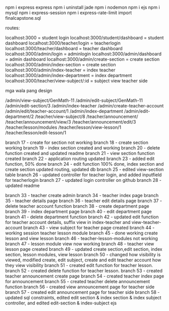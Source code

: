 npm i express
express
npm i uninstall jade
npm i nodemon
npm i ejs
npm i mysql
npm i express-session
npm i express-rate-limit
import finalcapstone.sql


routes:

localhost:3000 = student login
localhost:3000/student/dashboard = student dashboard
localhost:3000/teacher/login = teacherlogin
localhost:3000/teacher/dashboard = teacher dashboard
localhost:3000/admin/login = adminlogin
localhost:3000/admin/dashboard = admin dashboard
localhost:3000/admin/create-section = create section
localhost:3000/admin/index-section = create section
localhost:3000/admin/index-teacher = index teacher
localhost:3000/admin/index-department = index department
localhost:3000/teacher/view-subject/:id = subject view teacher side


mga wala pang design

/admin/view-subject/GenMath-11
/admin/edit-subject/GenMath-11
/admin/edit-section/3
/admin/index-teacher
/admin/create-teacher-account
/admin/edit/teacher-account/1
/admin/index-department
/admin/edit-department/2
/teacher/view-subject/8
/teacher/announcement/
/teacher/announcement/view/3
/teacher/announcement/edit/3
/teacher/lesson/modules
/teacher/lesson/view-lesson/1
/teacher/lesson/edit-lesson/1


branch 17 - create for section not working
branch 18 - create section working
branch 19 - index section created and working
branch 20 - delete function created and updated readme
branch 21 - view section function created
branch 22 - application routing updated
branch 23 - added edit function, 50% done
branch 24 - edit function 100% done, index section and create section updated routing, updated db
branch 25 - edited view-section table
branch 26 - updated controller for teacher login, and added inputfield for teacherlogin
branch 27 - updated login controller on github
branch 28 - updated readme

branch 33 - teacher create admin
branch 34 - teacher index page
branch 35 - teacher details page
branch 36 - teacher edit details page
branch 37 - delete teacher account function
branch 38 - create department page
branch 39 - index department page
branch 40 - edit department page
branch 41 - delete department function
branch 42 - updated edit function for teacher account details, suffix view in index-teacher and view-teacher-account
branch 43 - view subject for teacher page created
branch 44 - working session teacher lesson module
branch 45 - done working create lesson and view lesson
branch 46 - teacher-lesson-modules not working
branch 47 - lesson module view now working
branch 48 - teacher view lesson page created
branch 49 - updated create section,edit section, index section, lesson modules, view lesson
branch 50 - changed how visibility is viewed, modified create, edit subject, create and edit teacher account how  they view visibility
branch 51 - created edit function for teacher lesson.
branch 52 - created delete function for teacher lesson.
branch 53 - created teacher announcement create page
branch 54 - created teacher index page for announcement
branch 55 - created teacher delete announcement function
branch 56 - created view announcement page for teacher side
branch 57 - created edit announcement page for teacher side
branch 58 - updated sql constraints, edited edit section & index section & index subject controller, and edited edit-section & index-subject ejs 